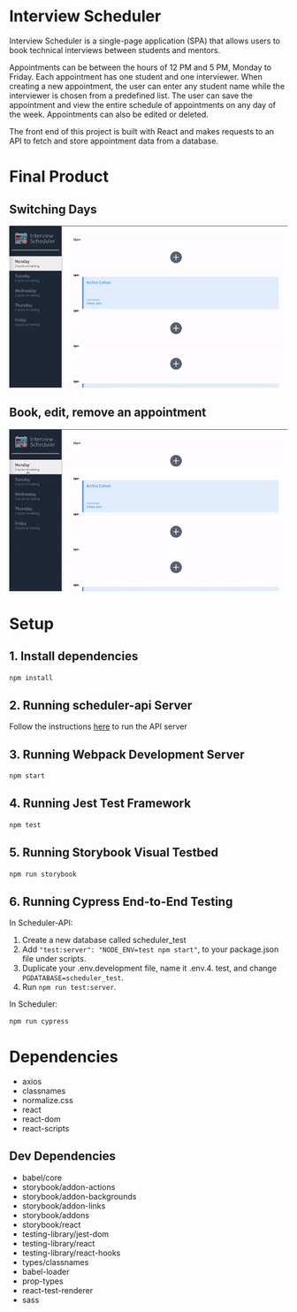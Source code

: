 # Interview Scheduler
Interview Scheduler is a single-page application (SPA) that allows users to book technical interviews between students and mentors.


Appointments can be between the hours of 12 PM and 5 PM, Monday to Friday. Each appointment has one student and one interviewer.
When creating a new appointment, the user can enter any student name while the interviewer is chosen from a predefined list.
The user can save the appointment and view the entire schedule of appointments on any day of the week. Appointments can also be edited or deleted.


The front end of this project is built with React and makes requests to an API to fetch and store appointment data from a database.

# Final Product
## Switching Days
![Switching Days](https://github.com/ehsanelgendi/scheduler/blob/master/docs/switching-days.gif?raw=true)


## Book, edit, remove an appointment
![Book, Edit, Remove Appointment](https://github.com/ehsanelgendi/scheduler/blob/master/docs/book-edit-delete-appointment.gif?raw=true)

# Setup

## 1. Install dependencies
```sh
npm install
```

## 2. Running scheduler-api Server

Follow the instructions [here](https://github.com/lighthouse-labs/scheduler-api) to run the API server

## 3. Running Webpack Development Server

```sh
npm start
```

## 4. Running Jest Test Framework

```sh
npm test
```

## 5. Running Storybook Visual Testbed

```sh
npm run storybook
```

## 6. Running Cypress End-to-End Testing
In Scheduler-API:
1. Create a new database called scheduler_test
2. Add ```"test:server": "NODE_ENV=test npm start"```, to your package.json file under scripts.
3. Duplicate your .env.development file, name it .env.4. test, and change ```PGDATABASE=scheduler_test```.
5. Run ```npm run test:server```.

In Scheduler:
```sh
npm run cypress
```

# Dependencies
- axios
- classnames
- normalize.css
- react
- react-dom
- react-scripts

## Dev Dependencies
- babel/core
- storybook/addon-actions
- storybook/addon-backgrounds
- storybook/addon-links
- storybook/addons
- storybook/react
- testing-library/jest-dom
- testing-library/react
- testing-library/react-hooks
- types/classnames
- babel-loader
- prop-types
- react-test-renderer
- sass